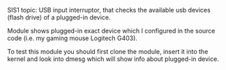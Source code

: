 SIS1 topic: USB input interruptor, that checks the available usb devices (flash drive) of
a plugged-in device.

Module shows plugged-in exact device which I configured in the source code (i.e. my gaming mouse Logitech G403).

To test this module you should first clone the module, insert it into the kernel and look into dmesg which will show info about plugged-in device.

